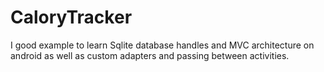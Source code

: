 # CaloryTracker
I good example to learn Sqlite database handles and MVC architecture on android as well as custom adapters and passing between activities.
